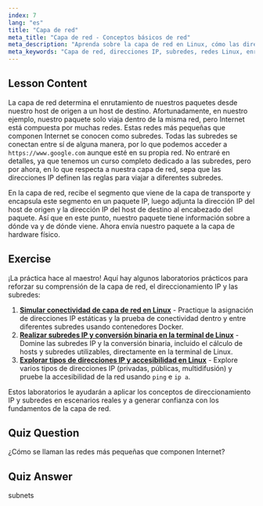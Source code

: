 ```yaml
---
index: 7
lang: "es"
title: "Capa de red"
meta_title: "Capa de red - Conceptos básicos de red"
meta_description: "Aprenda sobre la capa de red en Linux, cómo las direcciones IP enrutan paquetes a través de subredes y su papel en la transmisión de datos. ¡Comience su viaje en redes Linux!"
meta_keywords: "Capa de red, direcciones IP, subredes, redes Linux, enrutamiento de paquetes, principiante, tutorial, guía"
---
```


## Lesson Content

La capa de red determina el enrutamiento de nuestros paquetes desde nuestro host de origen a un host de destino. Afortunadamente, en nuestro ejemplo, nuestro paquete solo viaja dentro de la misma red, pero Internet está compuesta por muchas redes. Estas redes más pequeñas que componen Internet se conocen como subredes. Todas las subredes se conectan entre sí de alguna manera, por lo que podemos acceder a `https://www.google.com` aunque esté en su propia red. No entraré en detalles, ya que tenemos un curso completo dedicado a las subredes, pero por ahora, en lo que respecta a nuestra capa de red, sepa que las direcciones IP definen las reglas para viajar a diferentes subredes.

En la capa de red, recibe el segmento que viene de la capa de transporte y encapsula este segmento en un paquete IP, luego adjunta la dirección IP del host de origen y la dirección IP del host de destino al encabezado del paquete. Así que en este punto, nuestro paquete tiene información sobre a dónde va y de dónde viene. Ahora envía nuestro paquete a la capa de hardware físico.

## Exercise

¡La práctica hace al maestro! Aquí hay algunos laboratorios prácticos para reforzar su comprensión de la capa de red, el direccionamiento IP y las subredes:

1. **[Simular conectividad de capa de red en Linux](https://labex.io/es/labs/linux-simulate-network-layer-connectivity-in-linux-592752)** - Practique la asignación de direcciones IP estáticas y la prueba de conectividad dentro y entre diferentes subredes usando contenedores Docker.
2. **[Realizar subredes IP y conversión binaria en la terminal de Linux](https://labex.io/es/labs/linux-perform-ip-subnetting-and-binary-conversion-in-the-linux-terminal-592782)** - Domine las subredes IP y la conversión binaria, incluido el cálculo de hosts y subredes utilizables, directamente en la terminal de Linux.
3. **[Explorar tipos de direcciones IP y accesibilidad en Linux](https://labex.io/es/labs/linux-explore-ip-address-types-and-reachability-in-linux-592780)** - Explore varios tipos de direcciones IP (privadas, públicas, multidifusión) y pruebe la accesibilidad de la red usando `ping` e `ip a`.

Estos laboratorios le ayudarán a aplicar los conceptos de direccionamiento IP y subredes en escenarios reales y a generar confianza con los fundamentos de la capa de red.

## Quiz Question

¿Cómo se llaman las redes más pequeñas que componen Internet?

## Quiz Answer

subnets

